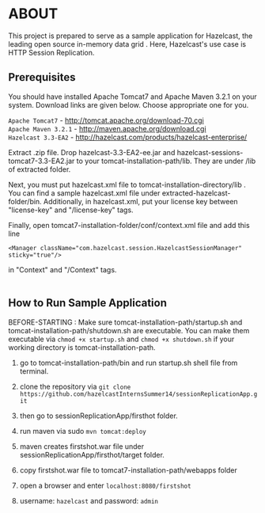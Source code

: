 <h1>ABOUT</h1>
This project is prepared to serve as a sample application for Hazelcast, the leading open source in-memory data grid . Here, Hazelcast's use case is HTTP Session Replication. 
 
<h2>Prerequisites</h2>
You should have installed Apache Tomcat7 and Apache Maven 3.2.1 on your system. Download links are given below. Choose appropriate one for you.

`Apache Tomcat7` - http://tomcat.apache.org/download-70.cgi <br />
`Apache Maven 3.2.1` - http://maven.apache.org/download.cgi<br />
`Hazelcast 3.3-EA2` - http://hazelcast.com/products/hazelcast-enterprise/ 

Extract .zip file. Drop hazelcast-3.3-EA2-ee.jar and hazelcast-sessions-tomcat7-3.3-EA2.jar to your tomcat-installation-path/lib. They are under /lib of extracted folder.<br />

Next, you must put hazelcast.xml file to tomcat-installation-directory/lib . You can find a sample hazelcast.xml file under extracted-hazelcast-folder/bin. Additionally, in hazelcast.xml, put your license key between "license-key" and "/license-key" tags. 

Finally, open tomcat7-installation-folder/conf/context.xml file and add this line

`<Manager className="com.hazelcast.session.HazelcastSessionManager" sticky="true"/>`

in "Context" and "/Context" tags.
<br />
<br />

<h2>How to Run Sample Application</h2>

BEFORE-STARTING : Make sure tomcat-installation-path/startup.sh and tomcat-installation-path/shutdown.sh are executable. You can make them executable via `chmod +x startup.sh` and `chmod +x shutdown.sh` if your working directory is tomcat-installation-path. 

1) go to tomcat-installation-path/bin and run startup.sh shell file from terminal.

2) clone the repository via `git clone https://github.com/hazelcastInternsSummer14/sessionReplicationApp.git`

3) then go to sessionReplicationApp/firsthot folder.

4) run maven via sudo `mvn tomcat:deploy`

5) maven creates firstshot.war file under sessionReplicationApp/firsthot/target folder.

6) copy firstshot.war file to tomcat7-installation-path/webapps folder

7) open a browser and enter `localhost:8080/firstshot`

8) username: `hazelcast` and password: `admin`
